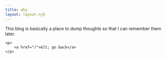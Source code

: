 ```yaml
---
title: why
layout: layout.njk
---
```


This blog is basically a place to dump
thoughts so that I can remember them
later.

    <p>
        <a href="/">&lt; go back</a>
    </p>
